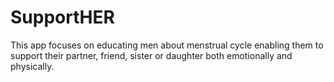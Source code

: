 # SupportHER
This app focuses on educating men about menstrual cycle enabling them to support their partner, friend, sister or daughter both emotionally and physically.
